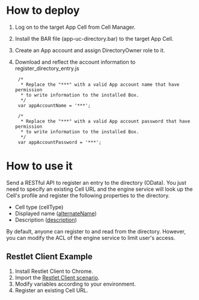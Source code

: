 # How to deploy  
1. Log on to the target App Cell from Cell Manager.  
1. Install the BAR file (app-uc-directory.bar) to the target App Cell.  
1. Create an App account and assign DirectoryOwner role to it.  
1. Download and reflect the account information to register_directory_entry.js  

        /*
         * Replace the "***" with a valid App account name that have permission 
         * to write information to the installed Box.
         */
        var appAccountName = '***';

        /*
         * Replace the "***" with a valid App account password that have permission 
         * to write information to the installed Box.
         */
        var appAccountPassword = '***';

# How to use it  
Send a RESTful API to register an entry to the directory (OData).
You just need to specify an existing Cell URL and the engine service will look up the Cell's profile and register the following properties to the directory.  

- Cell type (cellType)  
- Displayed name ([alternateName](http://schema.org/alternateName))  
- Description ([description](http://schema.org/description))  

By default, anyone can register to and read from the directory. However, you can modify the ACL of the engine service to limit user's access.  

## Restlet Client Example  
1. Install Restlet Client to Chrome.  
1. Import the [Restlet Client scenario](resources/RestletClientScenarios/demo-directory-API.json).  
1. Modify variables according to your environment.  
1. Register an existing Cell URL.  
